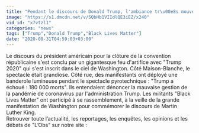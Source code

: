 ```yaml
---
title: "Pendant le discours de Donald Trump, l'ambiance tr\u00e8s mouvement\u00e9e devant la Maison-Blanche"
image: "https://s1.dmcdn.net/v/SQbHb1VIIdlQE3iEZ/x240"
vid_id: "x7vtzl1"
categories: "news"
tags: ["Trump","Donald Trump","Black Lives Matter"]
date: "2020-08-31T04:59:03+03:00"
---
```

Le discours du président américain pour la clôture de la convention républicaine s'est conclu par un gigantesque feu d'artifice avec &quot;Trump 2020&quot; qui s'est inscrit dans le ciel de Washington. Côté Maison-Blanche, le spectacle était grandiose. Côté rue, des manifestants ont déployé une banderole lumineuse pendant le spectacle pyrotechnique : &quot;Trump a échoué : 180 000 morts&quot;. Ils entendaient dénoncer la mauvaise gestion de la pandémie de coronavirus par l'administration Trump. Les militants &quot;Black Lives Matter&quot; ont participé à se rassemblement, à la veille de la grande manifestation de Washington pour commémorer le discours de Martin Luther King.  <br>Retrouver toute l’actualité, les reportages, les enquêtes, les opinions et les débats de &quot;L’Obs&quot; sur notre site : 
